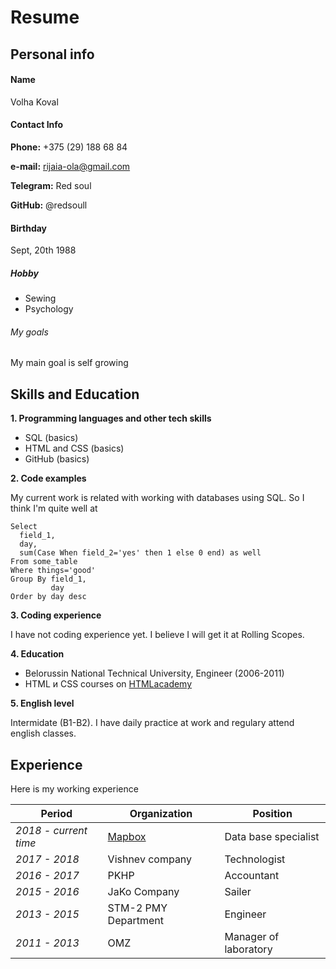
# Resume

## Personal info
#### Name

Volha Koval

#### Contact Info 
**Phone:** +375 (29) 188 68 84

**e-mail:** rijaia-ola@gmail.com

**Telegram:** Red soul

**GitHub:** @redsoull

#### Birthday

Sept, 20th 1988

##### Hobby

* Sewing
* Psychology

###### My goals

My main goal is self growing

## Skills and Education
**1. Programming languages and other tech skills**
* SQL (basics)
* HTML and CSS (basics)
* GitHub (basics)

**2. Code examples**

My current  work is related with working with databases using SQL. So I think I'm quite well at
```
Select
  field_1,
  day,
  sum(Case When field_2='yes' then 1 else 0 end) as well
From some_table
Where things='good'
Group By field_1, 
         day
Order by day desc
```
**3. Coding experience**

I have not coding experience yet. I believe I will get it at Rolling Scopes.

**4. Education**
  * Belorussin National Technical University, Engineer (2006-2011)
  * HTML и CSS courses on [HTMLacademy](https://htmlacademy.ru/profile/id1169577)

**5. English level** 

Intermidate (B1-B2). I have daily practice at work and regulary attend english classes.

## Experience

Here is my working experience

**Period** | **Organization** | **Position**
-----------|------------------|--------------
_2018 - current time_ | [Mapbox](https://www.mapbox.com/) | Data base specialist
_2017 - 2018_ | Vishnev company | Technologist
_2016 - 2017_ | PKHP | Accountant
_2015 - 2016_ | JaKo Company | Sailer
_2013 - 2015_ | STM-2 PMY Department | Engineer
_2011 - 2013_ | OMZ | Manager of laboratory
